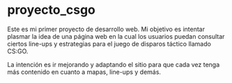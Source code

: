 # proyecto_csgo

Este es mi primer proyecto de desarrollo web. Mi objetivo es intentar plasmar la idea de una página web en la cual los usuarios puedan consultar ciertos line-ups y estrategias para el juego de disparos táctico llamado CS:GO.

La intención es ir mejorando y adaptando el sitio para que cada vez tenga más contenido en cuanto a mapas, line-ups y demás.
